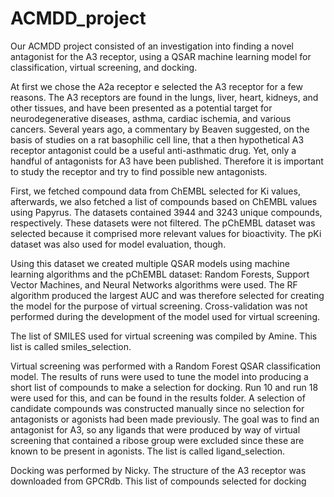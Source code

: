 # ACMDD_project
Our ACMDD project consisted of an investigation into finding a novel antagonist for the A3 receptor, using a QSAR machine learning model for classification, virtual screening, and docking.

At first we chose the A2a receptor e selected the A3 receptor for a few reasons. The A3 receptors are found in the lungs, liver, heart, kidneys, and other tissues, and have been presented as a potential target for neurodegenerative diseases, asthma, cardiac ischemia, and various cancers. Several years ago, a commentary by Beaven suggested, on the basis of studies on a rat basophilic cell line, that a then hypothetical A3 receptor antagonist could be a useful anti-asthmatic drug. Yet, only a handful of antagonists for A3 have been published. Therefore it  is important to  study the receptor and try to find possible new antagonists. 

First, we fetched compound data from ChEMBL selected for Ki values, afterwards, we also fetched a list of compounds based on ChEMBL values using Papyrus. The datasets contained 3944 and 3243 unique compounds, respectively. These datasets were not filtered. The pChEMBL dataset was selected because it comprised more relevant values for bioactivity. The pKi dataset was also used for model evaluation, though.

Using this dataset we created multiple QSAR models using machine learning algorithms and the pChEMBL dataset: Random Forests, Support Vector Machines, and Neural Networks algorithms were used. The RF algorithm produced the largest AUC and was therefore selected for creating the model for the purpose of virtual screening. Cross-validation was not performed during the development of the model used for virtual screening.

The list of SMILES used for virtual screening was compiled by Amine. This list is called smiles_selection.

Virtual screening was performed with a Random Forest QSAR classification model. The results of runs were used to tune the model into producing a short list of compounds to make a selection for docking. Run 10 and run 18 were used for this, and can be found in the results folder. A selection of candidate compounds was constructed manually since no selection for antagonists or agonists had been made previously. The goal was to find an antagonist for A3, so any ligands that were produced by way of virtual screening that contained a ribose group were excluded since these are known to be present in agonists. The list is called ligand_selection.

Docking was performed by Nicky. The structure of the A3 receptor was downloaded from GPCRdb. This list of compounds selected for docking 
